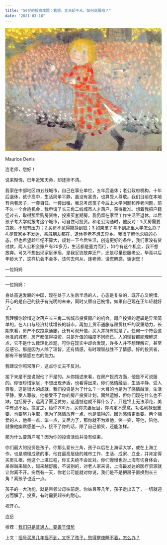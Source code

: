 ```yaml
---
title: "50岁的投资难题：我想，丈夫却不从，如何说服他？"
date: "2021-03-18"
---
```


![连岳文章](images/连岳文章picture-22.jpg)

Maurice Denis

  

连老师，您好！

  

说来惭愧，已年近知天命，却还拎不清。

  

我家在中部地区四五线城市，自己在事业单位，五年后退休；老公政府机构，十年后退休，孩子高中，生活简单平静，虽没有富贵，也算受人尊敬。我们目前在本地有两套房子，一套自住，一套出租。我总考虑孩子今后上大学问题和养老问题，前不久一个合适机会，我申请了长三角二线城市人才落户，获得批准。想着我把户籍迁过去，取得那里购房资格，投资买套期房。我仍留在家里工作生活至退休，以后孩子考大学就报考这个城市，可自住可投资。和老公沟通时，他反对：1.买房需要贷款，不想有压力；2.买房不见得能挣到钱；3.如果孩子考不到那里大学怎么办？4.尽管家乡不发达，亲戚朋友都在，退休养老不想去异乡。我很了解他求稳的心态，但也希望趁年纪不算大，规划一下今后生活，创造更好的条件，我们家没有贷过款，两人公积金账户有20多万，生活都是量力而行，如今有这个机会，我不想放弃。可又不想出现家庭矛盾，是我妥协放弃迁户，还是尽量说服老公，毕竟以后年龄大了，这样机会不会多，该何去何从，连老师，请您解惑，谢谢您！ 

  

一位妈妈

  

* * *

  

一位妈妈：

  

身处高速发展的中国，现在处于人生后半场的人，心态是复杂的，既开心又惋惜。开心的是自己的孩子有光明的未来，同时又替自己惋惜，如果自己现在正年轻就好了。

  

我理解你珍惜这次落户长三角二线城市投资房产的机会。房产投资的逻辑是异常简单的，在人口与经济持续增长的城市，再加上货币通胀与房贷杠杆的双重助力，长期来看，房产不仅跑赢通胀，还有可观升值，买入并持有就是了。任何一个符合这标准的城市，房产都值得投资，只是升值的幅度不同而已。人的理智都能理解这点，它不是什么数理化难题。可你在现实中却会发现，许多人并不想理解它，甚至反感它。那是因为人除了理智，还有情感，有时理智战胜不了情感。好的投资者，都有不被情感左右的能力。

  

我建议你照常落户，这点你丈夫不反对。

  

接下来是不是说服他？不是的。从你描述来看，在房产投资方面，他是不可说服的。你很珍惜家庭，不想出现矛盾，也看得出来，你们感情融洽，生活平静，受人尊敬，这是很大的成就。我们投资是为了什么？一大目的也是为了感情融洽，生活平静，受人尊敬。他接受不了你的房产投资计划，固然遗憾，但你们现在什么也不缺，包括房子，远离了匮乏贫穷，这遗憾也就不算什么了，只是锦上无法添花，美中有点不足。换言之，给你200万，买你夫妻反目，你肯定不愿意。功名利禄很重要，也要努力争取，但为了感情放弃一点，也是值得的，因为感情更重要。两个相爱的人，他呆一点，笨一点，又尽力了，那你就不为难他，笑一笑，等他，陪他。就像他幽默感差一点，接不了你的话，除了自己偷笑，还能怎样。

  

那为什么要落户呢？因为你的投资活动并没有结束。

  

你们最大的投资是孩子。你那么爱长三角，孩子以后在上海读大学，或在上海工作，也是顺理成章的事，他在最高层级的城市工作、生活、成家、立业，并肯定得买房扎根，他这个上进过程，你丈夫绝不会反对。你们慢慢也对上海有切身体会，呆得越来越久，越来越舒服，不说别的，对老人家来说，上海最发达的医疗资源就让你离不开。突然有一天，你老公可能就对你说，我们是不是把房子置换到长三角？离孩子也近一点。

  

孩子的一大功能，就是带领父母往前走。你姑且等几年，孩子走出去了，一切就迎刃而解了。投资，有时需要超长的耐心。

  

祝开心。

  

连岳

推荐：[我们只是普通人，要善于借势](http://mp.weixin.qq.com/s?__biz=MjM5NDU0Mjk2MQ==&mid=2651633167&idx=1&sn=5645ecab9b39f82fa4f8667065ddcf95&chksm=bd7e32118a09bb0763c221e523ce4abf720b29afd24de31fe2ab651c3e9d0fb4c98cb5625510&scene=21#wechat_redirect)  

上文：[摇号买房几年摇不到，又怀了孩子，愁得整夜睡不着，怎么办？](http://mp.weixin.qq.com/s?__biz=MjM5NDU0Mjk2MQ==&mid=2651690763&idx=1&sn=e4da579e6e052d02dd7f946643d67f5b&chksm=bd7f13158a089a031ac0c9638bfc1ecb6b7629f80b02c90f01c07b6f8d60a1fc5e90a1ae13a0&scene=21#wechat_redirect)
